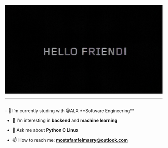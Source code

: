<img align="center" src="header.jpg" alt="header" height="70%"/>
<br/>
<hr/>
<br/>
- 🔭 I’m currently studing with @ALX **Software Engineering**

- 🌱 I’m interesting in **backend** and **machine learning**

- 💬 Ask me about **Python C Linux**

- 📫 How to reach me: **mostafamfelmasry@outlook.com**
